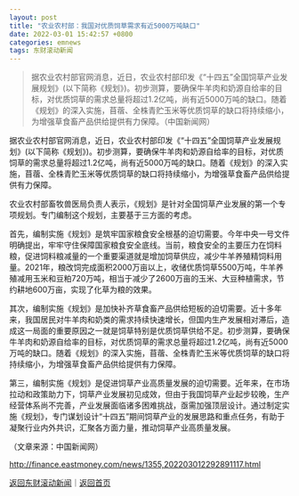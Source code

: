 ```yaml
---
layout: post
title: "农业农村部：我国对优质饲草需求有近5000万吨缺口"
date: 2022-03-01 15:42:57 +0800
categories: emnews
tags: 东财滚动新闻
---
```

> 据农业农村部官网消息，近日，农业农村部印发《“十四五”全国饲草产业发展规划》(以下简称《规划》)。初步测算，要确保牛羊肉和奶源自给率的目标，对优质饲草的需求总量将超过1.2亿吨，尚有近5000万吨的缺口。随着《规划》的深入实施，苜蓿、全株青贮玉米等优质饲草的缺口将持续缩小，为增强草食畜产品供给提供有力保障。（中国新闻网）

<p>据农业农村部官网消息，近日，农业农村部印发《“十四五”全国饲草产业发展规划》(以下简称《规划》)。初步测算，要确保牛羊肉和奶源自给率的目标，对优质饲草的需求总量将超过1.2亿吨，尚有近5000万吨的缺口。随着《规划》的深入实施，苜蓿、全株青贮玉米等优质饲草的缺口将持续缩小，为增强草食畜产品供给提供有力保障。</p><p>农业农村部畜牧兽医局负责人表示，《规划》是针对全国饲草产业发展的第一个专项规划。专门编制这个规划，主要基于三方面的考虑。</p><p>首先，编制实施《规划》是筑牢国家粮食安全根基的迫切需要。今年中央一号文件明确提出，牢牢守住保障国家粮食安全底线。当前，粮食安全的主要压力在饲料粮，促进饲料粮减量的一个重要渠道就是增加饲草供应，减少牛羊养殖精饲料用量。2021年，粮改饲完成面积2000万亩以上，收储优质饲草5500万吨，牛羊养殖减用玉米和豆粕720万吨，相当于减少了2600万亩的玉米、大豆种植需求，节约耕地600万亩，实现了化草为粮的效果。</p><p>其次，编制实施《规划》是加快补齐草食畜产品供给短板的迫切需要。近十多年来，我国居民对牛羊肉和奶类的需求持续快速增长，但国内生产发展相对滞后，造成这一局面的重要原因之一就是饲草特别是优质饲草供给不足。初步测算，要确保牛羊肉和奶源自给率的目标，对优质饲草的需求总量将超过1.2亿吨，尚有近5000万吨的缺口。随着《规划》的深入实施，苜蓿、全株青贮玉米等优质饲草的缺口将持续缩小，为增强草食畜产品供给提供有力保障。</p><p>第三，编制实施《规划》是促进饲草产业高质量发展的迫切需要。近年来，在市场拉动和政策助力下，饲草产业发展初见成效，但由于我国饲草产业起步较晚，生产经营体系尚不完善，产业发展面临诸多困难挑战，亟需加强顶层设计。通过制定实施《规划》，专门谋划设计“十四五”期间饲草产业的发展思路和重点任务，有助于凝聚行业内外共识，汇聚各方面力量，推动饲草产业高质量发展。</p><p class="em_media">（文章来源：中国新闻网）</p>

<http://finance.eastmoney.com/news/1355,202203012292891117.html>

[返回东财滚动新闻](//finews.withounder.com/emnews/)｜[返回首页](//finews.withounder.com/)